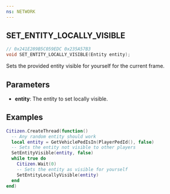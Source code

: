```yaml
---
ns: NETWORK
---
```

## SET_ENTITY_LOCALLY_VISIBLE

```c
// 0x241E289B5C059EDC 0x235A57B3
void SET_ENTITY_LOCALLY_VISIBLE(Entity entity);
```

Sets the provided entity visible for yourself for the current frame.

## Parameters
* **entity**: The entity to set locally visible.

## Examples

```lua
Citizen.CreateThread(function()
  -- Any random entity should work
  local entity = GetVehiclePedIsIn(PlayerPedId(), false)
  -- Sets the entity not visible to other players
  SetEntityVisible(entity, false)
  while true do
    Citizen.Wait(0)
    -- Sets the entity as visible for yourself
    SetEntityLocallyVisible(entity)
  end
end)
```
